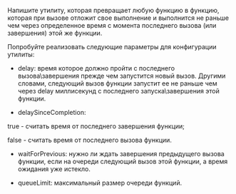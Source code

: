 Напишите утилиту, которая превращает любую функцию в функцию, которая при вызове отложит свое выполнение и выполнится не раньше чем через определенное время с момента последнего вызова (или завершения) этой же функции.

  

Попробуйте реализовать следующие параметры для конфигурации утилиты:

  

- delay: время которое должно пройти с последнего вызова\завершения прежде чем запустится новый вызов. Другими словами, следующий вызов функции запустит ее не раньше чем через delay миллисекунд с последнего запуска\завершения этой функции.

- delaySinceCompletion:

true - считать время от последнего завершения функции;

false - считать время от последнего вызова функции.

- waitForPrevious: нужно ли ждать завершения предыдущего вызова функции, если на очереди следующий вызов этой функции, а время ожидания уже истекло.

- queueLimit: максимальный размер очереди функций.
